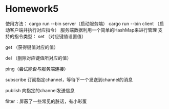 # Homework5
使用方法： cargo run --bin server（启动服务端） cargo run --bin client <command>（启动客户端并执行对应指令）
服务端数据利用一个简单的HashMap来进行管理
支持的指令类型：
set <key> <value> （对应键值设置值）

get <key> （获得键值对应的值）

del <key> （删除对应键值所对应的值）

ping（尝试能否与服务端连接）

subscribe <key> 订阅指定channel，等待下一个发送到channel的消息

publish <key> <value> 向指定的channel发送信息

filter：屏蔽了一些常见的脏话，有小彩蛋
